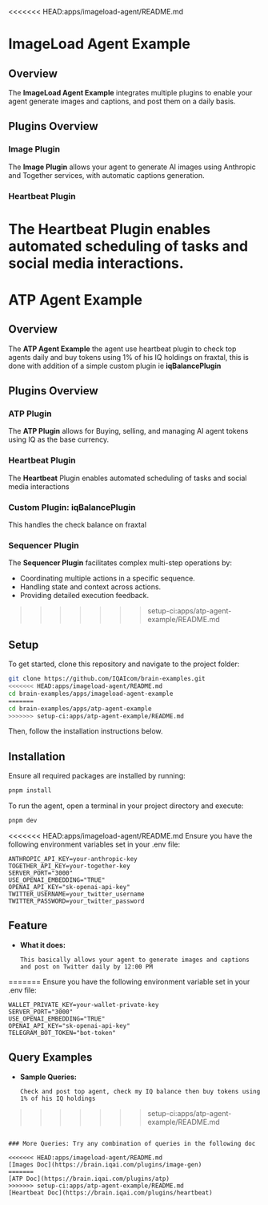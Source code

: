 <<<<<<< HEAD:apps/imageload-agent/README.md
# ImageLoad Agent Example

## Overview

The **ImageLoad Agent Example** integrates multiple plugins to enable your agent generate images and captions, and post them on a daily basis.

## Plugins Overview

### Image Plugin

The **Image Plugin** allows your agent to generate AI images using Anthropic and Together services, with automatic captions generation.

### Heartbeat Plugin

The **Heartbeat** Plugin enables automated scheduling of tasks and social media interactions.
=======
# ATP Agent Example

## Overview

The **ATP Agent Example** the agent use heartbeat plugin to check top agents daily and buy tokens using 1% of his IQ holdings on fraxtal, this is done with addition of a simple custom plugin ie **iqBalancePlugin**

## Plugins Overview

### ATP Plugin

The **ATP Plugin** allows for Buying, selling, and managing AI agent tokens using IQ as the base currency.

### Heartbeat Plugin

The **Heartbeat** Plugin enables automated scheduling of tasks and social media interactions

### Custom Plugin: iqBalancePlugin

This handles the check balance on fraxtal

### Sequencer Plugin

The **Sequencer Plugin** facilitates complex multi-step operations by:

- Coordinating multiple actions in a specific sequence.
- Handling state and context across actions.
- Providing detailed execution feedback.
>>>>>>> setup-ci:apps/atp-agent-example/README.md

## Setup

To get started, clone this repository and navigate to the project folder:

```bash
git clone https://github.com/IQAIcom/brain-examples.git
<<<<<<< HEAD:apps/imageload-agent/README.md
cd brain-examples/apps/imageload-agent-example
=======
cd brain-examples/apps/atp-agent-example
>>>>>>> setup-ci:apps/atp-agent-example/README.md
```

Then, follow the installation instructions below.

## Installation

Ensure all required packages are installed by running:

```bash
pnpm install
```

To run the agent, open a terminal in your project directory and execute:

```bash
pnpm dev
```

<<<<<<< HEAD:apps/imageload-agent/README.md
Ensure you have the following environment variables set in your .env file:

```env
ANTHROPIC_API_KEY=your-anthropic-key
TOGETHER_API_KEY=your-together-key
SERVER_PORT="3000"
USE_OPENAI_EMBEDDING="TRUE"
OPENAI_API_KEY="sk-openai-api-key"
TWITTER_USERNAME=your_twitter_username
TWITTER_PASSWORD=your_twitter_password
```

## Feature

- **What it does:**

  ```plaintext
  This basically allows your agent to generate images and captions and post on Twitter daily by 12:00 PM
=======
Ensure you have the following environment variable set in your .env file:

```env
WALLET_PRIVATE_KEY=your-wallet-private-key
SERVER_PORT="3000"
USE_OPENAI_EMBEDDING="TRUE"
OPENAI_API_KEY="sk-openai-api-key"
TELEGRAM_BOT_TOKEN="bot-token"
```

## Query Examples

- **Sample Queries:**

  ```plaintext
  Check and post top agent, check my IQ balance then buy tokens using 1% of his IQ holdings
>>>>>>> setup-ci:apps/atp-agent-example/README.md
  ```

### More Queries: Try any combination of queries in the following doc

<<<<<<< HEAD:apps/imageload-agent/README.md
[Images Doc](https://brain.iqai.com/plugins/image-gen)
=======
[ATP Doc](https://brain.iqai.com/plugins/atp)
>>>>>>> setup-ci:apps/atp-agent-example/README.md
[Heartbeat Doc](https://brain.iqai.com/plugins/heartbeat)
